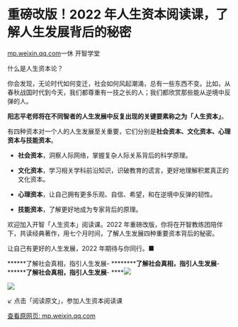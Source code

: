 # 重磅改版！2022 年人生资本阅读课，了解人生发展背后的秘密

[mp.weixin.qq.com](http://mp.weixin.qq.com/s?__biz=MzkxMTE5NDcxMQ==&mid=2247520536&idx=1&sn=5a2393d42453ad336f537c3ad04d6f89&chksm=c11d3e20f66ab7360caac1f3263775c4c422b7bf7930ba2849955f06be325f154e054957b632&mpshare=1&scene=1&srcid=1219bpPar2RY2hzc7awzj15o&sharer_sharetime=1639886359272&sharer_shareid=b7c991d3cd23094f535ad602a652c37b#rd)一休 开智学堂

什么是人生资本论？

你会发现，无论时代如何变迁，社会如何风起潮涌，总有一些东西不变。比如，从春秋战国时代到今天，我们都尊重有一技之长的人；我们都欣赏那些能从逆境中反弹的人。

**阳志平老师将在不同智者的人生发展中反复出现的关键要素称之为「人生资本」**。

有四种资本对一个人的人生发展至关重要，它们分别是**社会资本、文化资本、心理资本与技能资本**。

*   **社会资本**，洞察人际网络，掌握复杂人际关系背后的科学原理。
    
*   **文化资本**，学习相关学科前沿知识，识破教育的谎言，更好地理解积累真正的文化资本。
    
*   **心理资本**，让自己拥有更多乐观、自信、希望，和在逆境中反弹的韧性。
    
*   **技能资本**，了解更好地成为专家背后的原理。
    

欢迎加入开智「人生资本」阅读课。2022 年重磅改版，你将在开智教练团陪伴下，共读经典著作，用七个月时间，了解人生发展四种重要资本背后的秘密。

让自己有更好的人生发展，2022 年期待与你同行。****************■****************

******了解社会真相，指引人生发展-
**********了解社会真相，指引人生发展**-
********了解社会真相，指引人生发展**-
********![](https://image.cubox.pro/article/2021080809585922717/80241.jpg)****

![](https://image.cubox.pro/article/2021120823585370414/45357.jpg)

↙ 点击「阅读原文」，参加人生资本阅读课

[查看原网页: mp.weixin.qq.com](http://mp.weixin.qq.com/s?__biz=MzkxMTE5NDcxMQ==&mid=2247520536&idx=1&sn=5a2393d42453ad336f537c3ad04d6f89&chksm=c11d3e20f66ab7360caac1f3263775c4c422b7bf7930ba2849955f06be325f154e054957b632&mpshare=1&scene=1&srcid=1219bpPar2RY2hzc7awzj15o&sharer_sharetime=1639886359272&sharer_shareid=b7c991d3cd23094f535ad602a652c37b#rd)